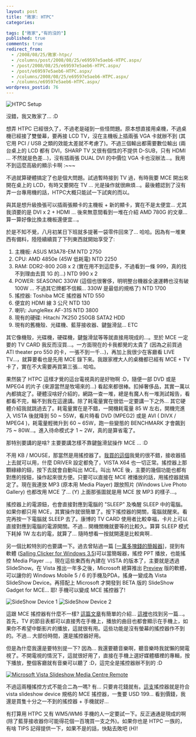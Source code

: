 ```yaml
---
layout: post
title: "敗家: HTPC"
categories:

tags: ["敗家","有的沒的"]
published: true
comments: true
redirect_from:
  - /2008/08/25/敗家-htpc/
  - /columns/post/2008/08/25/e69597e5aeb6-HTPC.aspx/
  - /post/2008/08/25/e69597e5aeb6-HTPC.aspx/
  - /post/e69597e5aeb6-HTPC.aspx/
  - /columns/2008/08/25/e69597e5aeb6-HTPC.aspx/
  - /columns/e69597e5aeb6-HTPC.aspx/
wordpress_postid: 76
---
```


![HTPC Setup](/wp-content/be-files/WindowsLiveWriter/HTPC_1475F/image_3.png)

沒錯，我又敗家了... :D

想弄 HTPC 已經很久了，不過老是碰到一些怪問題。原本想直接用桌機，不過桌機已經接了雙螢幕，要再接 LCD TV，沒在主機板上插兩張 VGA 卡就辦不到 (其它用 PCI / USB 之類的效能太差就不考慮了)。不過三個輸出都需要數位輸出 (兩台桌上的 LCD 都有 DVI，SHARP TV 又很有個性的不提供 D-SUB，只有 HDMI ... 不然就是色差...)，沒有插兩張 DUAL DVI 的中價位 VGA 卡也沒辦法...。我用不到這麼高級的顯示卡啊 :~~~

不過就算硬體搞定了也是個大問題。試過暫時接到 TV 過，有時我要 MCE 開出來開在桌上的 LCD，有時又要開在 TV ... 光是操作就很麻煩...。最後體認到了沒有弄一台專用機的話，HTPC大概只能試一下試爽的而以。

與其是想升級換張可以插兩張顯卡的主機板 + 新的顯卡，實在不是太便宜... 尤其我須要的是 DVI x 2 + HDMI ... 後來無意間看到一堆在介紹 AMD 780G 的文章... 算一算好像比換主機板還便宜...。

於是不知不覺，八月初某日下班就多提著一袋零件回來了... 哈哈。因為有一堆東西有備料，陸陸續續買了下列東西就開始享受了:

1. 主機板: ASUS M3A78-EM NTD 2750
2. CPU: AMD 4850e (45W 低耗電) NTD 2250
3. RAM: DDR2-800 2GB x 2 (實在用不到這麼多，不過看到一條 999，真的找不到理由去買 1G 的...) NTD 990 x 2
4. POWER: SEASONIC 330W (這個也很奢侈，明明整台機器全速運轉也沒有破 100W ... 不過其它牌都不信賴... 330W 是最低的規格了) NTD 1700
5. 搖控器: Toshiba MCE 搖控器 NTD 550
6. 便宜的 HDMI 線 3 公尺 NTD 130
7. 喇叭: JungleRex AF-31S NTD 3800
8. 現有的硬碟: Hitachi 7K250 250GB SATA2 HDD
9. 現有的舊機殼、光碟機、藍芽接收器、鍵盤滑鼠... ETC

其它像機殼，光碟機，硬碟機，鍵盤滑鼠等等就直接用現成的...。至於 MCE 一定要的 TV CARD 我反而沒買...。一方面現在的卡我都覺的太貴了 (因為之前買過 ATI theater pro 550 的卡，一張不到一千...)，再加上我很少在客廳看 LIVE TV...，就算要看也是先用 MCE 錄下來。我跟家裡大人的桌機都已經有 MCE + TV 卡了，實在不大需要再買第三張... 哈哈。

果然裝了 HTPC 這樣才覺的這台電視真的是好物啊 :D，隨便一部 DVD 或是 MPEG4 的片子 (來源當然是牧場來的...) 看起來都很棒。扣掉奢侈品，其實一萬以內都搞定了。硬體沒啥好介紹的，網路一查一堆，總是有魔人有一堆測試報告，看都看不完，輪不到我在這邊講。除了耗電量實在很低一定要講一下之外... 其它硬體介紹我就跳過去了。耗電量實在是不錯，一開機耗電量 85 W 左右，開機完進入 VISTA 後就降到 50 ~ 55W，看片時看 DVD (MPEG2) 或是 AVI ( DIVX / MPEG4 )，耗電量輕微升到 60 ~ 65W，跑一些變態的 BENCHMARK 才會飆到 75 ~ 80W...。進入待命模式才 1 ~ 2W，真的是算省電了。

那特別要講的是啥? 主要要講怎樣不靠鍵盤滑鼠操作 MCE ... :D

不用 KB / MOUSE，那當然是用搖控器了。[我買的這個](http://goods.ruten.com.tw/item/show?11080325270426)我覺的很不錯，接收器插上去就可以用，什麼 DRIVER 設定都免了，VISTA X64 也一切正常。搖控器上那顆綠綠的鈕，按下去就會自動叫出 MCE。叫出 MCE 後，主要的幾個功能也都有對應的按鈕，操作起來很方便。只要可以直接在 MCE 裡播放的話，用搖控器就搞定了。現在我連放 MP3 (原本用 Media Player) 跟放照片 (Windows Live Photo Gallery) 也都改用 MCE 了... (Y) 上面那張圖就是用 MCE 放 MP3 的樣子...。

搖控器上的電源鈕，也會直接對應到電腦的 "SLEEP" 及喚醒 SLEEP 中的電腦。如果你都只用 MCE，其實操作就很簡單了。按下搖控器的開關，電腦就醒來。看完再按一下電腦就 SLEEP 去了。康博的 TV CARD 使用者比較幸福，卡片上可以直接對應到電腦的電源開關。不過... 開機關機就要等的比較久。算算 SLEEP 模式下耗掉 1W 左右的電，就算了... 隨時想看一按就開還是比較爽啊..

另一個比較特別的也要講一下。過去曾貼過一篇 [[一萬多塊錢的簡報器](/post/e4b880e5808be4b880e890ace5a49ae79a84e7b0a1e5a0b1e599a8-Orz.aspx)]，提到有軟體 ([Salling Clicker for Windows 3.5](http://www.salling.com/Clicker/windows/))可以當簡報器，搖控 PPT 播放，也能搖控 Media Player ...，現在這些東西有內建在 VISTA 的版本了，主要就是透過 SlideShow。在 Vista 推出一年多之後，Microsoft 總算推出 [Preview](http://www.microsoft.com/downloads/details.aspx?FamilyID=79f19684-f862-4e02-a2b0-0003b4565f34&displaylang=en) 版的軟體，可以讓你的 Windows Mobile 5 / 6 的手機及PDA，搖身一變成為 Vista SlideShow Device。再搭配上 Microsoft 才開發到 BETA 版的 SlideShow Gadget for MCE... 耶! 手機可以變成 MCE 搖控器了!

![SideShow Device 1](/wp-content/be-files/WindowsLiveWriter/HTPC_1475F/image_8.png) ![SideShow Device 2](/wp-content/be-files/WindowsLiveWriter/HTPC_1475F/image_9.png)

這跟 MCE 搖控器有什麼不一樣? [這篇文章](http://www.theunwired.net/?item=beta-microsoft-releases-beta-windows-media-center-sideshow-gadget)有簡單的介紹... [這裡](http://www.cepro.com/article/microsoft_demos_sideshow_for_media_center_remote/)也找到另一篇...。首先，TV 的節目表都可以直接秀在手機上，播放的曲目也都會顯示在手機上，如果你不希望中斷影片的播放，這就很有用。這些功能是沒有螢幕的搖控器作不到的。不過... 大部份時間，還是搖控器好用。

但是為什麼我還是要特別提一下? 因為... 我還要聽音樂啊，聽音樂時我就懶的開電視了。不開電視的情況下，這就很好用了，直接在手機上選好媒體櫃裡的專輯，按下播放，整個客廳就有音樂可以聽了 :D，這完全是搖控器辦不到的 :D

[![Microsoft Vista Slideshow Media Centre Remote](http://nexus404.com/Blog/wp-content/uploads/2007/03/microsoft-vista-slideshow-media-centre-remote.jpg)](http://nexus404.com/Blog/2007/03/21/slideshow-remote/)

不過這兩種搖控方式不能合二為一嗎? 有... 只要肯花錢就有。[這支](http://nexus404.com/Blog/2007/03/21/slideshow-remote/)搖控器就是符合 vista slideshow device 規格的 MCE 搖控器，一隻要 USD 199... 看到價錢，我還是買隻十分之一不到的搖控器 + 手機就好...

有打算用 HTPC 又有 WM5/WM6 手機的人一定要試一下。反正通通是現成的啊 (除了藍芽接收器你可能得花個一百塊買一支之外)。如果你也是 HTPC 一族的，有啥 TIPS 記得提供一下，如果不是的話，快點去敗吧 (H)!

